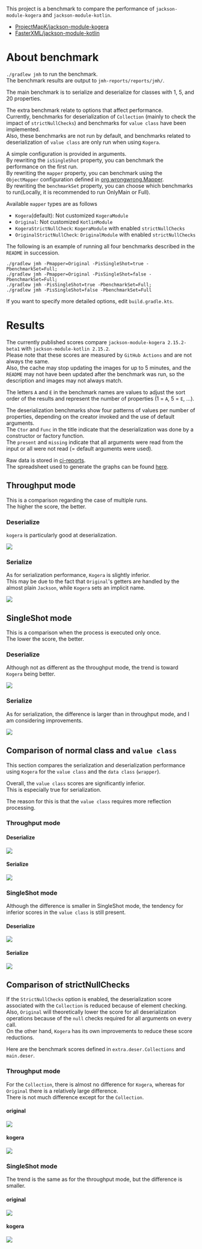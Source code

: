This project is a benchmark to compare the performance of `jackson-module-kogera` and `jackson-module-kotlin`.  

- [ProjectMapK/jackson\-module\-kogera](https://github.com/ProjectMapK/jackson-module-kogera)
- [FasterXML/jackson\-module\-kotlin](https://github.com/FasterXML/jackson-module-kotlin)

# About benchmark
`./gradlew jmh` to run the benchmark.  
The benchmark results are output to `jmh-reports/reports/jmh/`.

The main benchmark is to serialize and deserialize for classes with 1, 5, and 20 properties.  

The extra benchmark relate to options that affect performance.  
Currently, benchmarks for deserialization of `Collection` (mainly to check the impact of `strictNullChecks`)
and benchmarks for `value class` have been implemented.  
Also, these benchmarks are not run by default,
and benchmarks related to deserialization of `value class` are only run when using `Kogera`.

A simple configuration is provided in arguments.  
By rewriting the `isSingleShot` property, you can benchmark the performance on the first run.  
By rewriting the `mapper` property, you can benchmark using the `ObjectMapper` configuration defined in [org.wrongwrong.Mapper](./src/jmh/kotlin/org/wrongwrong/Mapper.kt).  
By rewriting the `benchmarkSet` property, you can choose which benchmarks to run(Locally, it is recommended to run OnlyMain or Full).

Available `mapper` types are as follows

- `Kogera`(default): Not customized `KogeraModule`
- `Original`: Not customized `KotlinModule`
- `KogeraStrictNullCheck`: `KogeraModule` with enabled `strictNullChecks`
- `OriginalStrictNullCheck`: `OriginalModule` with enabled `strictNullChecks`

The following is an example of running all four benchmarks described in the `README` in succession.

```shell
./gradlew jmh -Pmapper=Original -PisSingleShot=true -PbenchmarkSet=Full;
./gradlew jmh -Pmapper=Original -PisSingleShot=false -PbenchmarkSet=Full;
./gradlew jmh -PisSingleShot=true -PbenchmarkSet=Full;
./gradlew jmh -PisSingleShot=false -PbenchmarkSet=Full
```

If you want to specify more detailed options, edit `build.gradle.kts`.

# Results
The currently published scores compare `jackson-module-kogera 2.15.2-beta1` with `jackson-module-kotlin 2.15.2`.  
Please note that these scores are measured by `GitHub Actions` and are not always the same.  
Also, the cache may stop updating the images for up to 5 minutes,
and the `README` may not have been updated after the benchmark was run,
so the description and images may not always match.

The letters `A` and `E` in the benchmark names are values to adjust the sort order of the results
and represent the number of properties (1 = `A`, 5 = `E`, ...).

The deserialization benchmarks show four patterns of values per number of properties,
depending on the creator invoked and the use of default arguments.  
The `Ctor` and `Func` in the title indicate that the deserialization was done by a constructor or factory function.  
The `present` and `missing` indicate that all arguments were read from the input or all were not read (= default arguments were used).

Raw data is stored in [ci-reports](./ci-reports).  
The spreadsheet used to generate the graphs can be found [here](https://drive.google.com/drive/folders/1mNa-bPybvhNTkGX7qkOfii_iMOI_gODG?usp=drive_link).

## Throughput mode
This is a comparison regarding the case of multiple runs.  
The higher the score, the better.

### Deserialize
`kogera` is particularly good at deserialization.

![](https://docs.google.com/spreadsheets/d/e/2PACX-1vTZB9ByuRV9XS_eug0vM_IEx_Em_ObiuZMoClXAt7zVZQZ9EnhKCXmbTsRQpoLiBbje6H_R9Hf7v0RI/pubchart?oid=754117157&format=image)

### Serialize
As for serialization performance, `Kogera` is slightly inferior.   
This may be due to the fact that `Original`'s getters are handled by the almost plain `Jackson`,
while `Kogera` sets an implicit name.

![](https://docs.google.com/spreadsheets/d/e/2PACX-1vTZB9ByuRV9XS_eug0vM_IEx_Em_ObiuZMoClXAt7zVZQZ9EnhKCXmbTsRQpoLiBbje6H_R9Hf7v0RI/pubchart?oid=1424094114&format=image)

## SingleShot mode
This is a comparison when the process is executed only once.  
The lower the score, the better.

### Deserialize
Although not as different as the throughput mode, the trend is toward `Kogera` being better.  

![](https://docs.google.com/spreadsheets/d/e/2PACX-1vSkI9k_uQtaxfmvCTuXpU7u5KzTteMV63O8Uz4dod_LeuSRX-z2ZxR4J7broxtJVGa0zcnxbbPgLZeC/pubchart?oid=754117157&format=image)

### Serialize
As for serialization, the difference is larger than in throughput mode, and I am considering improvements.

![](https://docs.google.com/spreadsheets/d/e/2PACX-1vSkI9k_uQtaxfmvCTuXpU7u5KzTteMV63O8Uz4dod_LeuSRX-z2ZxR4J7broxtJVGa0zcnxbbPgLZeC/pubchart?oid=1424094114&format=image)

## Comparison of normal class and `value class`
This section compares the serialization and deserialization performance using `Kogera`
for the `value class` and the `data class` (`wrapper`).

Overall, the `value class` scores are significantly inferior.  
This is especially true for serialization.  

The reason for this is that the `value class` requires more reflection processing.

### Throughput mode
#### Deserialize
![](https://docs.google.com/spreadsheets/d/e/2PACX-1vQr4_nhi0wY05LfKLJobcRMUWgn-nACTuDmMsJSNhstbiA0ZDaDQqQfmAiTzjGrn6HhcihdywsDC2XY/pubchart?oid=1135896566&format=image)

#### Serialize
![](https://docs.google.com/spreadsheets/d/e/2PACX-1vQr4_nhi0wY05LfKLJobcRMUWgn-nACTuDmMsJSNhstbiA0ZDaDQqQfmAiTzjGrn6HhcihdywsDC2XY/pubchart?oid=746620310&format=image)

### SingleShot mode
Although the difference is smaller in SingleShot mode,
the tendency for inferior scores in the `value class` is still present.

#### Deserialize
![](https://docs.google.com/spreadsheets/d/e/2PACX-1vQr4_nhi0wY05LfKLJobcRMUWgn-nACTuDmMsJSNhstbiA0ZDaDQqQfmAiTzjGrn6HhcihdywsDC2XY/pubchart?oid=1507400004&format=image)

#### Serialize
![](https://docs.google.com/spreadsheets/d/e/2PACX-1vQr4_nhi0wY05LfKLJobcRMUWgn-nACTuDmMsJSNhstbiA0ZDaDQqQfmAiTzjGrn6HhcihdywsDC2XY/pubchart?oid=2008357899&format=image)

## Comparison of strictNullChecks
If the `StrictNullChecks` option is enabled,
the deserialization score associated with the `Collection` is reduced because of element checking.  
Also, `Original` will theoretically lower the score for all deserialization operations because of the `null` checks required for all arguments on every call.  
On the other hand, `Kogera` has its own improvements to reduce these score reductions.

Here are the benchmark scores defined in `extra.deser.Collections` and `main.deser`.

### Throughput mode
For the `Collection`, there is almost no difference for `Kogera`, whereas for `Original` there is a relatively large difference.  
There is not much difference except for the `Collection`.

#### original
![](https://docs.google.com/spreadsheets/d/e/2PACX-1vSgFV1Qiv8WWxJ83wUVJXVU9xagYSC7YVcCZAu3S51-VSBDT33qdJkqq3-Gqdl5vQHJsxkUPvSjihhv/pubchart?oid=351902777&format=image)

#### kogera
![](https://docs.google.com/spreadsheets/d/e/2PACX-1vRtSIkLr1stFR2taQczT53qdiqlGzg3_j9xFyi9woBVTKSNEcen6h9-9jKvCLKTJUWSoLWFNKnoJpr6/pubchart?oid=351902777&format=image)

### SingleShot mode
The trend is the same as for the throughput mode, but the difference is smaller.

#### original
![](https://docs.google.com/spreadsheets/d/e/2PACX-1vQixP8gQJ1uiQTCiXWDfYi4SmKBeSlJfBZx2uZ34PJIFBR454T_ubMrz2_lma0VVxKGOwkWnZRgqEes/pubchart?oid=351902777&format=image)

#### kogera
![](https://docs.google.com/spreadsheets/d/e/2PACX-1vTPItNnF2urmh3xbGpsbD_1CvUzKO6cTKSQYHQrZTTUb5e0s_sYvELJXjTp3yqDBsBbKx6bSFjypa_M/pubchart?oid=351902777&format=image)
